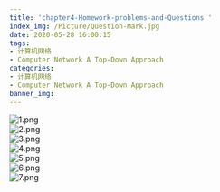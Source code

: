 ```yaml
---
title: 'chapter4-Homework-problems-and-Questions '
index_img: /Picture/Question-Mark.jpg
date: 2020-05-28 16:00:15
tags:
- 计算机网络
- Computer Network A Top-Down Approach
categories:
- 计算机网络
- Computer Network A Top-Down Approach
banner_img:
---
```

![1.png](1.png)<br>
![2.png](2.png)<br>
![3.png](3.png)<br>
![4.png](4.png)<br>
![5.png](5.png)<br>
![6.png](6.png)<br>
![7.png](7.png)<br>
